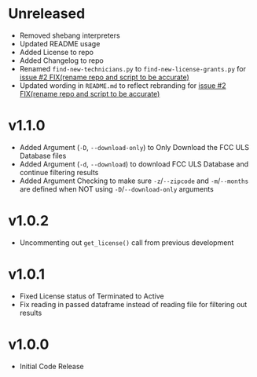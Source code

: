 # Unreleased

* Removed shebang interpreters
* Updated README usage
* Added License to repo
* Added Changelog to repo
* Renamed `find-new-technicians.py` to `find-new-license-grants.py` for [issue #2 FIX(rename repo and script to be accurate)](https://github.com/KW4JLB/find-new-technicians/issues/2)
* Updated wording in `README.md` to reflect rebranding for [issue #2 FIX(rename repo and script to be accurate)](https://github.com/KW4JLB/find-new-technicians/issues/2)

# v1.1.0
* Added Argument (`-D`, `--download-only`) to Only Download the FCC ULS Database files
* Added Argument (`-d`, `--download`) to download FCC ULS Database and continue filtering results
* Added Argument Checking to make sure `-z`/`--zipcode` and `-m`/`--months` are defined when NOT using `-D`/`--download-only` arguments

# v1.0.2
* Uncommenting out `get_license()` call from previous development

# v1.0.1
* Fixed License status of Terminated to Active
* Fix reading in passed dataframe instead of reading file for filtering out results

# v1.0.0
* Initial Code Release
